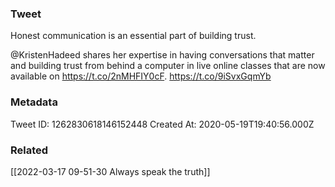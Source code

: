 ### Tweet
Honest communication is an essential part of building trust.

@KristenHadeed shares her expertise in having conversations that matter and building trust from behind a computer in live online classes that are now available on https://t.co/2nMHFIY0cF. https://t.co/9iSvxGqmYb

### Metadata
Tweet ID: 1262830618146152448
Created At: 2020-05-19T19:40:56.000Z

### Related
[[2022-03-17 09-51-30 Always speak the truth]]

